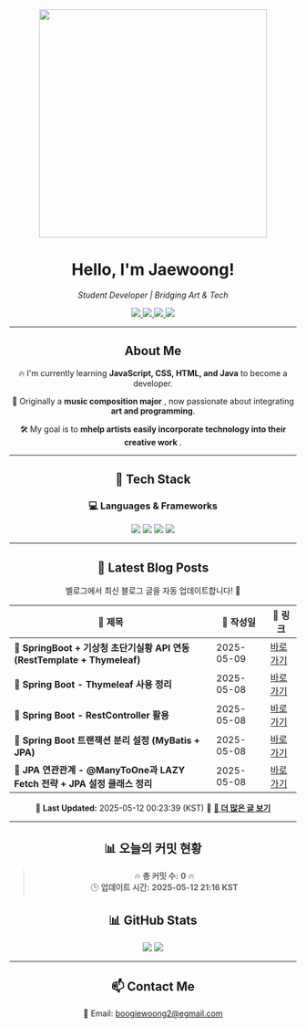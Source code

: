 
<div align="center">
  <img src="https://github.com/Jaewoong-Hwang/Jaewoong-Hwang/blob/main/Character.gif" width="400">
<h1 align="center" font-weight="bold">Hello, I'm Jaewoong! </h1>

<p align="center"><em>Student Developer | Bridging Art & Tech</em></p>

<p align="center">
  <a href="https://github.com/Jaewoong-Hwang">
    <img src="https://img.shields.io/github/followers/Jaewoong-Hwang?label=Follow&style=social" />
  </a>
  <a href="https://velog.io/@mypalebluedot29/posts">
    <img src="https://img.shields.io/badge/Velog-20C997?style=flat-square&logo=velog&logoColor=white"/>
  </a>
  <a href="https://www.youtube.com/@boogiewoong2819">
    <img src="https://img.shields.io/badge/YouTube-FF0000?style=flat-square&logo=youtube&logoColor=white"/>
  </a>
  <a href="https://www.instagram.com/boogie_woong2">
    <img src="https://img.shields.io/badge/Instagram-E4405F?style=flat-square&logo=instagram&logoColor=white"/>
  </a>
</p>

---

## About Me
 <p>🔥 I'm currently learning <strong>JavaScript, CSS, HTML, and Java</strong> to become a developer.</p>
 <p>🎨 Originally a <strong>music composition major</strong> , now passionate about integrating <strong>art and programming</strong>.</p>
 <p>🛠 My goal is to <strong>mhelp artists easily incorporate technology into their creative work</strong> .</p>

---

## 🚀 Tech Stack
### 💻 Languages & Frameworks
<p>
  <img src="https://img.shields.io/badge/JavaScript-F7DF1E?style=for-the-badge&logo=javascript&logoColor=black"/>
  <img src="https://img.shields.io/badge/CSS3-1572B6?style=for-the-badge&logo=css3&logoColor=white"/>
  <img src="https://img.shields.io/badge/HTML5-E34F26?style=for-the-badge&logo=html5&logoColor=white"/>
  <img src="https://img.shields.io/badge/Java-007396?style=for-the-badge&logo=java&logoColor=white"/>
</p>

---



## 📝 Latest Blog Posts
 벨로그에서 최신 블로그 글을 자동 업데이트합니다! 🚀

<!-- BLOG-POST-LIST:START -->
| 📝 제목 | 📅 작성일 | 🔗 링크 |
|---------|------------------|---------|
| **📌 SpringBoot + 기상청 초단기실황 API 연동 (RestTemplate + Thymeleaf)** | 2025-05-09 | [바로가기](https://velog.io/@mypalebluedot29/SpringBoot-기상청-초단기실황-API-연동-RestTemplate-Thymeleaf-vsglglgi) |
| **📌 Spring Boot - Thymeleaf 사용 정리** | 2025-05-08 | [바로가기](https://velog.io/@mypalebluedot29/Spring-Boot-Thymeleaf-사용-정리-pjxozjs4) |
| **📌 Spring Boot - RestController 활용** | 2025-05-08 | [바로가기](https://velog.io/@mypalebluedot29/Spring-Boot-RestController-활용) |
| **📌 Spring Boot 트랜잭션 분리 설정 (MyBatis + JPA)** | 2025-05-08 | [바로가기](https://velog.io/@mypalebluedot29/Spring-Boot-트랜잭션-분리-설정-MyBatis-JPA-dzafcd4z) |
| **📌 JPA 연관관계 - @ManyToOne과 LAZY Fetch 전략 + JPA 설정 클래스 정리** | 2025-05-08 | [바로가기](https://velog.io/@mypalebluedot29/JPA-연관관계-ManyToOne과-LAZY-Fetch-전략-JPA-설정-클래스-정리) |

📅 **Last Updated:** 2025-05-12 00:23:39 (KST)
🔗 **[📖 더 많은 글 보기](https://velog.io/@mypalebluedot29)**
<!-- BLOG-POST-LIST:END -->




---











































































































































































































































































































































































































































































































































































































































































































































## 📊 오늘의 커밋 현황
> 🔥 **총 커밋 수:** **0** 🔥  
> 🕒 **업데이트 시간:** **2025-05-12 21:16 KST**

## 📊 GitHub Stats
<p align="center">
  <img src="https://github-readme-stats.vercel.app/api?username=Jaewoong-Hwang&show_icons=true&theme=tokyonight"/>
  <img src="https://github-readme-streak-stats.herokuapp.com/?user=Jaewoong-Hwang&theme=tokyonight"/>
</p>


---

## 📫 Contact Me
 📧 Email: boogiewoong2@egmail.com 

</div>





